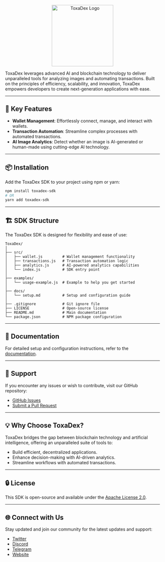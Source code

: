 <p align="center">
  <img src="https://avatars.githubusercontent.com/u/195270578?s=200&v=4" alt="ToxaDex Logo" width="200" />
</p>

ToxaDex leverages advanced AI and blockchain technology to deliver unparalleled tools for analyzing images and automating transactions. Built on the principles of efficiency, scalability, and innovation, ToxaDex empowers developers to create next-generation applications with ease.

---

## 🚀 Key Features

- **Wallet Management**: Effortlessly connect, manage, and interact with wallets.
- **Transaction Automation**: Streamline complex processes with automated transactions.
- **AI Image Analytics**: Detect whether an image is AI-generated or human-made using cutting-edge AI technology.

---

## 📦 Installation

Add the ToxaDex SDK to your project using npm or yarn:

```bash
npm install toxadex-sdk
# OR
yarn add toxadex-sdk
```

---

## 🏗️ SDK Structure

The ToxaDex SDK is designed for flexibility and ease of use:

```
ToxaDex/
│
├── src/
│   ├── wallet.js         # Wallet management functionality
│   ├── transactions.js   # Transaction automation logic
│   ├── analytics.js      # AI-powered analytics capabilities
│   └── index.js          # SDK entry point
│
├── examples/
│   └── usage-example.js  # Example to help you get started
│
├── docs/
│   └── setup.md          # Setup and configuration guide
│
├── .gitignore            # Git ignore file
├── LICENSE               # Open-source license
├── README.md             # Main documentation
└── package.json          # NPM package configuration
```

---

## 📘 Documentation

For detailed setup and configuration instructions, refer to the [documentation](./docs/setup.md).

---

## 💬 Support

If you encounter any issues or wish to contribute, visit our GitHub repository:

- [GitHub Issues](https://github.com/ToxaDex/ToxaDex/issues)
- [Submit a Pull Request](https://github.com/ToxaDex/ToxaDex/pulls)

---

## 💡 Why Choose ToxaDex?

ToxaDex bridges the gap between blockchain technology and artificial intelligence, offering an unparalleled suite of tools to:

- Build efficient, decentralized applications.
- Enhance decision-making with AI-driven analytics.
- Streamline workflows with automated transactions.

---

## 🔒 License

This SDK is open-source and available under the [Apache License 2.0](./LICENSE).

---

## 🌐 Connect with Us

Stay updated and join our community for the latest updates and support:

- [Twitter](https://x.com/ToxaDex)
- [Discord](https://discord.gg/toxadex)
- [Telegram](https://t.me/ToxaDex)
- [Website](https://toxadex.ai/)
